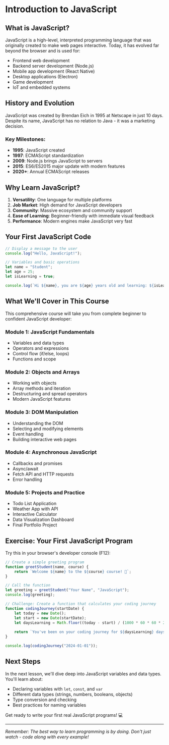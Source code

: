 # Introduction to JavaScript

## What is JavaScript?

JavaScript is a high-level, interpreted programming language that was originally created to make web pages interactive. Today, it has evolved far beyond the browser and is used for:

- Frontend web development
- Backend server development (Node.js)
- Mobile app development (React Native)
- Desktop applications (Electron)
- Game development
- IoT and embedded systems

## History and Evolution

JavaScript was created by Brendan Eich in 1995 at Netscape in just 10 days. Despite its name, JavaScript has no relation to Java - it was a marketing decision.

### Key Milestones:
- **1995**: JavaScript created
- **1997**: ECMAScript standardization
- **2009**: Node.js brings JavaScript to servers
- **2015**: ES6/ES2015 major update with modern features
- **2020+**: Annual ECMAScript releases

## Why Learn JavaScript?

1. **Versatility**: One language for multiple platforms
2. **Job Market**: High demand for JavaScript developers
3. **Community**: Massive ecosystem and community support
4. **Ease of Learning**: Beginner-friendly with immediate visual feedback
5. **Performance**: Modern engines make JavaScript very fast

## Your First JavaScript Code

```javascript
// Display a message to the user
console.log("Hello, JavaScript!");

// Variables and basic operations
let name = "Student";
let age = 25;
let isLearning = true;

console.log(`Hi ${name}, you are ${age} years old and learning: ${isLearning}`);
```

## What We'll Cover in This Course

This comprehensive course will take you from complete beginner to confident JavaScript developer:

### Module 1: JavaScript Fundamentals
- Variables and data types
- Operators and expressions
- Control flow (if/else, loops)
- Functions and scope

### Module 2: Objects and Arrays
- Working with objects
- Array methods and iteration
- Destructuring and spread operators
- Modern JavaScript features

### Module 3: DOM Manipulation
- Understanding the DOM
- Selecting and modifying elements
- Event handling
- Building interactive web pages

### Module 4: Asynchronous JavaScript
- Callbacks and promises
- Async/await
- Fetch API and HTTP requests
- Error handling

### Module 5: Projects and Practice
- Todo List Application
- Weather App with API
- Interactive Calculator
- Data Visualization Dashboard
- Final Portfolio Project

## Exercise: Your First JavaScript Program

Try this in your browser's developer console (F12):

```javascript
// Create a simple greeting program
function greetStudent(name, course) {
    return `Welcome ${name} to the ${course} course! 🚀`;
}

// Call the function
let greeting = greetStudent("Your Name", "JavaScript");
console.log(greeting);

// Challenge: Create a function that calculates your coding journey
function codingJourney(startDate) {
    let today = new Date();
    let start = new Date(startDate);
    let daysLearning = Math.floor((today - start) / (1000 * 60 * 60 * 24));
    
    return `You've been on your coding journey for ${daysLearning} days!`;
}

console.log(codingJourney("2024-01-01"));
```

## Next Steps

In the next lesson, we'll dive deep into JavaScript variables and data types. You'll learn about:
- Declaring variables with `let`, `const`, and `var`
- Different data types (strings, numbers, booleans, objects)
- Type conversion and checking
- Best practices for naming variables

Get ready to write your first real JavaScript programs! 💻

---

*Remember: The best way to learn programming is by doing. Don't just watch - code along with every example!*